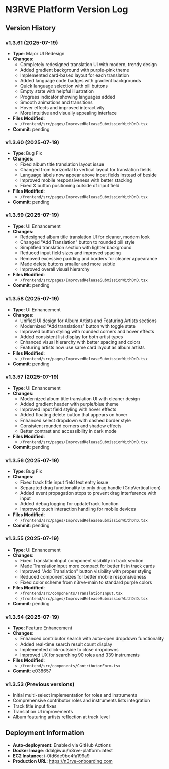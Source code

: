 # N3RVE Platform Version Log

## Version History

### v1.3.61 (2025-07-19)
- **Type**: Major UI Redesign
- **Changes**:
  - Completely redesigned translation UI with modern, trendy design
  - Added gradient background with purple-pink theme
  - Implemented card-based layout for each translation
  - Added language code badges with gradient backgrounds
  - Quick language selection with pill buttons
  - Empty state with helpful illustration
  - Progress indicator showing languages added
  - Smooth animations and transitions
  - Hover effects and improved interactivity
  - More intuitive and visually appealing interface
- **Files Modified**: 
  - `/frontend/src/pages/ImprovedReleaseSubmissionWithDnD.tsx`
- **Commit**: pending

### v1.3.60 (2025-07-19)
- **Type**: Bug Fix
- **Changes**:
  - Fixed album title translation layout issue
  - Changed from horizontal to vertical layout for translation fields
  - Language labels now appear above input fields instead of beside
  - Improved mobile responsiveness with better stacking
  - Fixed X button positioning outside of input field
- **Files Modified**: 
  - `/frontend/src/pages/ImprovedReleaseSubmissionWithDnD.tsx`
- **Commit**: pending

### v1.3.59 (2025-07-19)
- **Type**: UI Enhancement
- **Changes**:
  - Redesigned album title translation UI for cleaner, modern look
  - Changed "Add Translation" button to rounded pill style
  - Simplified translation section with lighter background
  - Reduced input field sizes and improved spacing
  - Removed excessive padding and borders for cleaner appearance
  - Made delete buttons smaller and more subtle
  - Improved overall visual hierarchy
- **Files Modified**: 
  - `/frontend/src/pages/ImprovedReleaseSubmissionWithDnD.tsx`
- **Commit**: pending

### v1.3.58 (2025-07-19)
- **Type**: UI Enhancement
- **Changes**:
  - Unified UI design for Album Artists and Featuring Artists sections
  - Modernized "Add translations" button with toggle state
  - Improved button styling with rounded corners and hover effects
  - Added consistent list display for both artist types
  - Enhanced visual hierarchy with better spacing and colors
  - Featuring artists now use same card layout as album artists
- **Files Modified**: 
  - `/frontend/src/pages/ImprovedReleaseSubmissionWithDnD.tsx`
- **Commit**: pending

### v1.3.57 (2025-07-19)
- **Type**: UI Enhancement
- **Changes**:
  - Modernized album title translation UI with cleaner design
  - Added gradient header with purple/blue theme
  - Improved input field styling with hover effects
  - Added floating delete button that appears on hover
  - Enhanced select dropdown with dashed border style
  - Consistent rounded corners and shadow effects
  - Better contrast and accessibility in dark mode
- **Files Modified**: 
  - `/frontend/src/pages/ImprovedReleaseSubmissionWithDnD.tsx`
- **Commit**: pending

### v1.3.56 (2025-07-19)
- **Type**: Bug Fix
- **Changes**:
  - Fixed track title input field text entry issue
  - Separated drag functionality to only drag handle (GripVertical icon)
  - Added event propagation stops to prevent drag interference with input
  - Added debug logging for updateTrack function
  - Improved touch interaction handling for mobile devices
- **Files Modified**: 
  - `/frontend/src/pages/ImprovedReleaseSubmissionWithDnD.tsx`
- **Commit**: pending

### v1.3.55 (2025-07-19)
- **Type**: UI Enhancement
- **Changes**:
  - Fixed TranslationInput component visibility in track section
  - Made TranslationInput more compact for better fit in track cards
  - Improved "Add Translation" button visibility with proper styling
  - Reduced component sizes for better mobile responsiveness
  - Fixed color scheme from n3rve-main to standard purple colors
- **Files Modified**: 
  - `/frontend/src/components/TranslationInput.tsx`
  - `/frontend/src/pages/ImprovedReleaseSubmissionWithDnD.tsx`
- **Commit**: pending

### v1.3.54 (2025-07-19)
- **Type**: Feature Enhancement
- **Changes**:
  - Enhanced contributor search with auto-open dropdown functionality
  - Added real-time search result count display
  - Implemented click-outside to close dropdowns
  - Improved UX for searching 90 roles and 339 instruments
- **Files Modified**: 
  - `/frontend/src/components/ContributorForm.tsx`
- **Commit**: e038657

### v1.3.53 (Previous versions)
- Initial multi-select implementation for roles and instruments
- Comprehensive contributor roles and instruments lists integration
- Track title input fixes
- Translation UI improvements
- Album featuring artists reflection at track level

## Deployment Information
- **Auto-deployment**: Enabled via GitHub Actions
- **Docker Image**: ddalgiwuu/n3rve-platform:latest
- **EC2 Instance**: i-0fd6de9be4fa199a9
- **Production URL**: https://n3rve-onboarding.com